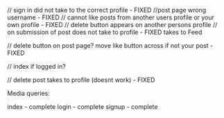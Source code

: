 // sign in did not take to the correct profile - FIXED
//post page wrong username - FIXED
// cannot like posts from another users profile or your own profile  - FIXED
// delete button appears on another persons profile
// on submission of post does not take to profile - FIXED takes to Feed



// delete button on post page? move like button across if not your post - FIXED

// index if logged in?

// delete post takes to profile (doesnt work) - FIXED

Media queries:

index - complete
login - complete
signup - complete